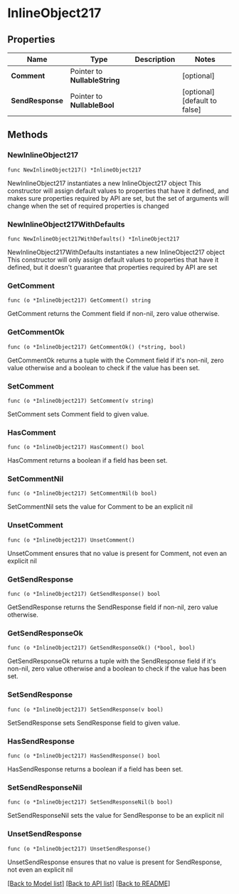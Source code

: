 # InlineObject217

## Properties

Name | Type | Description | Notes
------------ | ------------- | ------------- | -------------
**Comment** | Pointer to **NullableString** |  | [optional] 
**SendResponse** | Pointer to **NullableBool** |  | [optional] [default to false]

## Methods

### NewInlineObject217

`func NewInlineObject217() *InlineObject217`

NewInlineObject217 instantiates a new InlineObject217 object
This constructor will assign default values to properties that have it defined,
and makes sure properties required by API are set, but the set of arguments
will change when the set of required properties is changed

### NewInlineObject217WithDefaults

`func NewInlineObject217WithDefaults() *InlineObject217`

NewInlineObject217WithDefaults instantiates a new InlineObject217 object
This constructor will only assign default values to properties that have it defined,
but it doesn't guarantee that properties required by API are set

### GetComment

`func (o *InlineObject217) GetComment() string`

GetComment returns the Comment field if non-nil, zero value otherwise.

### GetCommentOk

`func (o *InlineObject217) GetCommentOk() (*string, bool)`

GetCommentOk returns a tuple with the Comment field if it's non-nil, zero value otherwise
and a boolean to check if the value has been set.

### SetComment

`func (o *InlineObject217) SetComment(v string)`

SetComment sets Comment field to given value.

### HasComment

`func (o *InlineObject217) HasComment() bool`

HasComment returns a boolean if a field has been set.

### SetCommentNil

`func (o *InlineObject217) SetCommentNil(b bool)`

 SetCommentNil sets the value for Comment to be an explicit nil

### UnsetComment
`func (o *InlineObject217) UnsetComment()`

UnsetComment ensures that no value is present for Comment, not even an explicit nil
### GetSendResponse

`func (o *InlineObject217) GetSendResponse() bool`

GetSendResponse returns the SendResponse field if non-nil, zero value otherwise.

### GetSendResponseOk

`func (o *InlineObject217) GetSendResponseOk() (*bool, bool)`

GetSendResponseOk returns a tuple with the SendResponse field if it's non-nil, zero value otherwise
and a boolean to check if the value has been set.

### SetSendResponse

`func (o *InlineObject217) SetSendResponse(v bool)`

SetSendResponse sets SendResponse field to given value.

### HasSendResponse

`func (o *InlineObject217) HasSendResponse() bool`

HasSendResponse returns a boolean if a field has been set.

### SetSendResponseNil

`func (o *InlineObject217) SetSendResponseNil(b bool)`

 SetSendResponseNil sets the value for SendResponse to be an explicit nil

### UnsetSendResponse
`func (o *InlineObject217) UnsetSendResponse()`

UnsetSendResponse ensures that no value is present for SendResponse, not even an explicit nil

[[Back to Model list]](../README.md#documentation-for-models) [[Back to API list]](../README.md#documentation-for-api-endpoints) [[Back to README]](../README.md)


